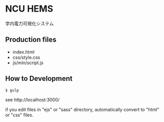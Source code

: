 NCU HEMS
====

学内電力可視化システム

## Production files
- index.html
- css/style.css
- js/min/script.js

## How to Development
```
$ gulp
```
see http://localhost:3000/

if you edit files in "ejs" or "sass" directory, automatically convert to "html" or "css" files.
